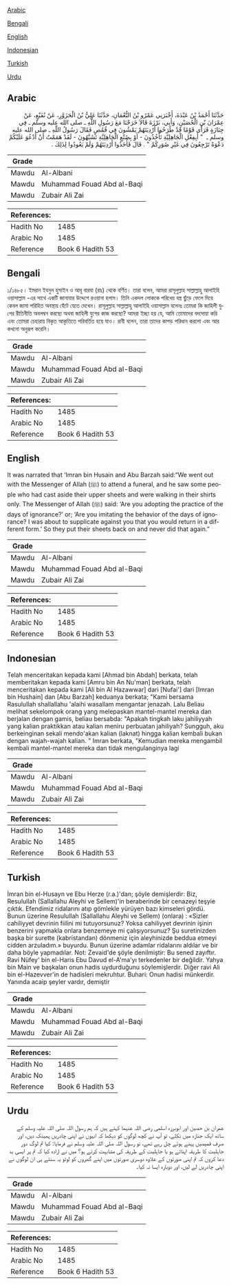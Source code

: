 [Arabic](#arabic)

[Bengali](#bengali)

[English](#english)

[Indonesian](#indonesian)

[Turkish](#turkish)

[Urdu](#urdu)

## Arabic


<div dir="rtl" lang="ar" style={{fontSize:'larger',backgroundColor:'#f8f9fa',padding:20}}>
حَدَّثَنَا أَحْمَدُ بْنُ عَبْدَةَ، أَخْبَرَنِي عَمْرُو بْنُ النُّعْمَانِ، حَدَّثَنَا عَلِيُّ بْنُ الْحَزَوَّرِ، عَنْ نُفَيْعٍ، عَنْ عِمْرَانَ بْنِ الْحُصَيْنِ، وَأَبِي، بَرْزَةَ قَالاَ خَرَجْنَا مَعَ رَسُولِ اللَّهِ ـ صلى الله عليه وسلم ـ فِي جِنَازَةٍ فَرَأَى قَوْمًا قَدْ طَرَحُوا أَرْدِيَتَهُمْ يَمْشُونَ فِي قُمُصٍ فَقَالَ رَسُولُ اللَّهِ ـ صلى الله عليه وسلم ـ ‏ "‏ أَبِفِعْلِ الْجَاهِلِيَّةِ تَأْخُذُونَ - أَوْ بِصُنْعِ الْجَاهِلِيَّةِ تَشَبَّهُونَ - لَقَدْ هَمَمْتُ أَنْ أَدْعُوَ عَلَيْكُمْ دَعْوَةً تَرْجِعُونَ فِي غَيْرِ صُوَرِكُمْ ‏"‏ ‏.‏ قَالَ فَأَخَذُوا أَرْدِيَتَهُمْ وَلَمْ يَعُودُوا لِذَلِكَ ‏.‏
</div>
<div style={{backgroundColor:'#f8f9fa',padding:20, marginBottom: 10}}><table> <thead> <tr> <th>Grade</th> <th></th> </tr> </thead> <tbody> <tr><td>Mawdu</td><td>Al-Albani</td></tr><tr><td>Mawdu</td><td>Muhammad Fouad Abd al-Baqi</td></tr><tr><td>Mawdu</td><td>Zubair Ali Zai</td></tr></tbody></table><table> <thead> <tr> <th>References:</th> <th></th> </tr> </thead> <tbody><tr><td>Hadith No</td><td>1485</td></tr><tr><td>Arabic No</td><td>1485</td></tr><tr><td>Reference</td><td>Book 6 Hadith 53</td></tr></tbody></table></div>

## Bengali


<div dir="ltr" lang="bn" style={{fontSize:'larger',backgroundColor:'#f8f9fa',padding:20}}>
১/১৪৮৫। ইমরান ইবনুল হুসাইন ও আবূ বারযা (রাঃ) থেকে বর্ণিত। তারা বলেন, আমরা রাসূলুল্লাহ সাল্লাল্লাহু আলাইহি ওয়াসাল্লাম -এর সাথে একটি জানাযার উদ্দেশে রওয়ানা হলাম। তিনি একদল লোককে পরিধেয় বস্ত্র ছুঁড়ে ফেলে দিয়ে কেবল জামা পরিহিত অবস্থায় হেঁটে যেতে দেখেন। রাসূলুল্লাহ সাল্লাল্লাহু আলাইহি ওয়াসাল্লাম বলেনঃ তোমরা কি জাহিলী যুগের রীতিনীতি অবলম্বন করছো অথবা জাহিলী যুগের কাজ করছো? আমরা ইচ্ছা হয় যে, আমি তোমাদের বদদোয়া করি এবং তোমরা চেহারায় বিকৃত আকৃতিতে পরিবর্তিত হয়ে যাও। রাবী বলেন, তারা তাদের কাপড় পরিধান করলো এবং আর কখনো অনুরূপ করেনি।
</div>
<div style={{backgroundColor:'#f8f9fa',padding:20, marginBottom: 10}}><table> <thead> <tr> <th>Grade</th> <th></th> </tr> </thead> <tbody> <tr><td>Mawdu</td><td>Al-Albani</td></tr><tr><td>Mawdu</td><td>Muhammad Fouad Abd al-Baqi</td></tr><tr><td>Mawdu</td><td>Zubair Ali Zai</td></tr></tbody></table><table> <thead> <tr> <th>References:</th> <th></th> </tr> </thead> <tbody><tr><td>Hadith No</td><td>1485</td></tr><tr><td>Arabic No</td><td>1485</td></tr><tr><td>Reference</td><td>Book 6 Hadith 53</td></tr></tbody></table></div>

## English


<div dir="ltr" lang="en" style={{fontSize:'larger',backgroundColor:'#f8f9fa',padding:20}}>
It was narrated that ‘Imran bin Husain and Abu Barzah said:“We went out with the Messenger of Allah (ﷺ) to attend a funeral, and he saw some people who had cast aside their upper sheets and were walking in their shirts only. The Messenger of Allah (ﷺ) said: ‘Are you adopting the practice of the days of ignorance?’ or; ‘Are you imitating the behavior of the days of ignorance? I was about to supplicate against you that you would return in a different form.’ So they put their sheets back on and never did that again.”
</div>
<div style={{backgroundColor:'#f8f9fa',padding:20, marginBottom: 10}}><table> <thead> <tr> <th>Grade</th> <th></th> </tr> </thead> <tbody> <tr><td>Mawdu</td><td>Al-Albani</td></tr><tr><td>Mawdu</td><td>Muhammad Fouad Abd al-Baqi</td></tr><tr><td>Mawdu</td><td>Zubair Ali Zai</td></tr></tbody></table><table> <thead> <tr> <th>References:</th> <th></th> </tr> </thead> <tbody><tr><td>Hadith No</td><td>1485</td></tr><tr><td>Arabic No</td><td>1485</td></tr><tr><td>Reference</td><td>Book 6 Hadith 53</td></tr></tbody></table></div>

## Indonesian


<div dir="ltr" lang="id" style={{fontSize:'larger',backgroundColor:'#f8f9fa',padding:20}}>
Telah menceritakan kepada kami [Ahmad bin Abdah] berkata, telah memberitakan kepada kami [Amru bin An Nu'man] berkata, telah menceritakan kepada kami [Ali bin Al Hazawwar] dari [Nufai'] dari [Imran bin Hushain] dan [Abu Barzah] keduanya berkata; "Kami bersama Rasulullah shallallahu 'alaihi wasallam mengantar jenazah. Lalu Beliau melihat sekelompok orang yang melepaskan mantel-mantel mereka dan berjalan dengan gamis, beliau bersabda: "Apakah tingkah laku jahiliyyah yang kalian praktikkan atau kalian meniru perbuatan jahiliyah? Sungguh, aku berkeinginan sekali mendo'akan kalian (laknat) hingga kalian kembali bukan dengan wajah-wajah kalian. " Imran berkata, "Kemudian mereka mengambil kembali mantel-mantel mereka dan tidak mengulanginya lagi
</div>
<div style={{backgroundColor:'#f8f9fa',padding:20, marginBottom: 10}}><table> <thead> <tr> <th>Grade</th> <th></th> </tr> </thead> <tbody> <tr><td>Mawdu</td><td>Al-Albani</td></tr><tr><td>Mawdu</td><td>Muhammad Fouad Abd al-Baqi</td></tr><tr><td>Mawdu</td><td>Zubair Ali Zai</td></tr></tbody></table><table> <thead> <tr> <th>References:</th> <th></th> </tr> </thead> <tbody><tr><td>Hadith No</td><td>1485</td></tr><tr><td>Arabic No</td><td>1485</td></tr><tr><td>Reference</td><td>Book 6 Hadith 53</td></tr></tbody></table></div>

## Turkish


<div dir="ltr" lang="tr" style={{fontSize:'larger',backgroundColor:'#f8f9fa',padding:20}}>
İmran bin el-Husayn ve Ebu Herze (r.a.)'dan; şöyle demişlerdir: Biz, Resulullah (Sallallahu Aleyhi ve Sellem)'in beraberinde bir cenazeyi teşyie çıktık. Efendimiz ridalarını atıp gömlekle yürüyen bazı kimseleri gördü. Bunun üzerine Resulullah (Sallallahu Aleyhi ve Sellem) (onlara) : «Sizler cahiliyyet devrinin fiilini mi tutuyorsunuz? Yoksa cahiliyyet devrinin işinin benzerini yapmakla onlara benzemeye mi çalışıyorsunuz? Şu suretinizden başka bir surette (kabristandan) dönmeniz için aleyhinizde beddua etmeyi cidden arzuladım.» buyurdu. Bunun üzerine adamlar ridalarını aldılar ve bir daha böyle yapmadılar. Not: Zevaid'de şöyle denilmiştir: Bu sened zayıftır. Ravi Nüfey' bin el-Haris Ebu Davud el-A'ma'yı terkedenler bir değildir. Yahya bin Main ve başkaları onun hadis uydurduğunu söylemişlerdir. Diğer ravi Ali bin el-Hazevver'in de hadisleri mekruhtur. Buhari: Onun hadisi münkerdir. Yanında acaip şeyler vardır, demiştir
</div>
<div style={{backgroundColor:'#f8f9fa',padding:20, marginBottom: 10}}><table> <thead> <tr> <th>Grade</th> <th></th> </tr> </thead> <tbody> <tr><td>Mawdu</td><td>Al-Albani</td></tr><tr><td>Mawdu</td><td>Muhammad Fouad Abd al-Baqi</td></tr><tr><td>Mawdu</td><td>Zubair Ali Zai</td></tr></tbody></table><table> <thead> <tr> <th>References:</th> <th></th> </tr> </thead> <tbody><tr><td>Hadith No</td><td>1485</td></tr><tr><td>Arabic No</td><td>1485</td></tr><tr><td>Reference</td><td>Book 6 Hadith 53</td></tr></tbody></table></div>

## Urdu


<div dir="rtl" lang="ur" style={{fontSize:'larger',backgroundColor:'#f8f9fa',padding:20}}>
عمران بن حصین اور ابوبرزہ اسلمی رضی اللہ عنہما کہتے ہیں کہ ہم رسول اللہ صلی اللہ علیہ وسلم کے ساتھ ایک جنازہ میں نکلے، تو آپ نے کچھ لوگوں کو دیکھا کہ انہوں نے اپنی چادریں پھینک دیں، اور صرف قمیصیں پہنے ہوئے چل رہے تھے، تو رسول اللہ صلی اللہ علیہ وسلم نے فرمایا: کیا تم لوگ دور جاہلیت کا طریقہ اپناتے ہو یا جاہلیت کے طریقہ کی مشابہت کرتے ہو؟ میں نے ارادہ کیا کہ تم پر ایسی بد دعا کروں کہ تم اپنی صورتوں کے علاوہ دوسری صورتوں میں اپنے گھروں کو لوٹو یہ سنتے ہی ان لوگوں نے اپنی چادریں لے لیں، اور دوبارہ ایسا نہ کیا۔
</div>
<div style={{backgroundColor:'#f8f9fa',padding:20, marginBottom: 10}}><table> <thead> <tr> <th>Grade</th> <th></th> </tr> </thead> <tbody> <tr><td>Mawdu</td><td>Al-Albani</td></tr><tr><td>Mawdu</td><td>Muhammad Fouad Abd al-Baqi</td></tr><tr><td>Mawdu</td><td>Zubair Ali Zai</td></tr></tbody></table><table> <thead> <tr> <th>References:</th> <th></th> </tr> </thead> <tbody><tr><td>Hadith No</td><td>1485</td></tr><tr><td>Arabic No</td><td>1485</td></tr><tr><td>Reference</td><td>Book 6 Hadith 53</td></tr></tbody></table></div>